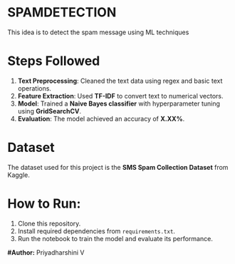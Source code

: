 # SPAMDETECTION
This idea is to detect the spam message using ML techniques
# Steps Followed
1. **Text Preprocessing**: Cleaned the text data using regex and basic text operations.
2. **Feature Extraction**: Used **TF-IDF** to convert text to numerical vectors.
3. **Model**: Trained a **Naive Bayes classifier** with hyperparameter tuning using **GridSearchCV**.
4. **Evaluation**: The model achieved an accuracy of **X.XX%**.
# Dataset
The dataset used for this project is the **SMS Spam Collection Dataset** from Kaggle.

# How to Run:
1. Clone this repository.
2. Install required dependencies from `requirements.txt`.
3. Run the notebook to train the model and evaluate its performance.

**#Author:**
Priyadharshini V
